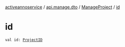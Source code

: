 [activeannoservice](../../index.md) / [api.manage.dto](../index.md) / [ManageProject](index.md) / [id](./id.md)

# id

`val id: `[`ProjectID`](../../project/-project-i-d.md)